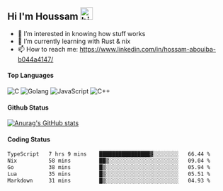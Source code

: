 ## Hi I'm Houssam <img src="https://user-images.githubusercontent.com/1303154/88677602-1635ba80-d120-11ea-84d8-d263ba5fc3c0.gif" width="28px" alt="hi">

- 👀 I’m interested in knowing how stuff works
- 🔭 I’m currently learning with Rust & nix
- 📫 How to reach me: https://www.linkedin.com/in/hossam-abouiba-b044a4147/

#### Top Languages

![C](https://img.shields.io/badge/c-%2300599C.svg?style=for-the-badge&logo=c&logoColor=white)
![Golang](https://img.shields.io/badge/go-blue?style=for-the-badge&logo=Goland)
![JavaScript](https://img.shields.io/badge/javascript-%23323330.svg?style=for-the-badge&logo=javascript&logoColor=%23F7DF1E)
![C++](https://img.shields.io/badge/C%2B%2B-blue?style=for-the-badge&logo=C%2B%2B)


#### Github Status
[![Anurag's GitHub stats](https://github-readme-stats.vercel.app/api?username=0xhoussam&theme=tokyonight)](https://github.com/anuraghazra/github-readme-stats)

#### Coding Status
<!--START_SECTION:waka-->

```txt
TypeScript   7 hrs 9 mins    ████████████████▓░░░░░░░░   66.44 %
Nix          58 mins         ██▒░░░░░░░░░░░░░░░░░░░░░░   09.04 %
Go           38 mins         █▒░░░░░░░░░░░░░░░░░░░░░░░   05.94 %
Lua          35 mins         █▒░░░░░░░░░░░░░░░░░░░░░░░   05.51 %
Markdown     31 mins         █▒░░░░░░░░░░░░░░░░░░░░░░░   04.93 %
```

<!--END_SECTION:waka-->
